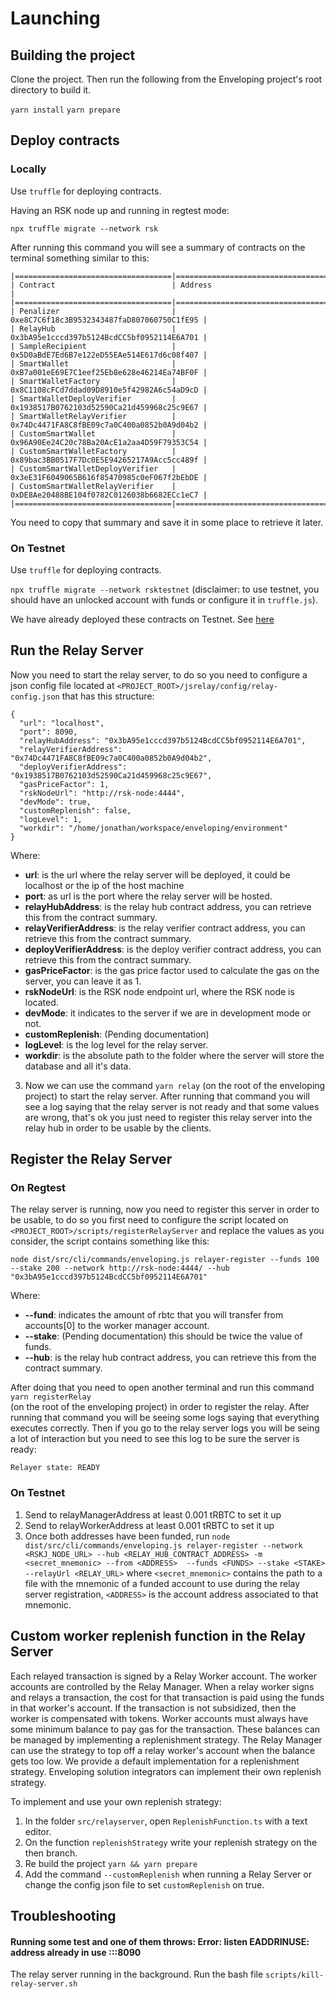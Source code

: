 # Launching

## Building the project

Clone the project. Then run the following from the Enveloping project's root directory to build it.

`yarn install`
`yarn prepare`

## Deploy contracts

### Locally

Use `truffle` for deploying contracts.

Having an RSK node up and running in regtest mode:

`npx truffle migrate --network rsk`


After running this command you will see a summary of contracts on the 
terminal something similar to this:

```
|===================================|============================================|
| Contract                          | Address                                    |
|===================================|============================================|
| Penalizer                         | 0xe8C7C6f18c3B9532343487faD807060750C1fE95 |
| RelayHub                          | 0x3bA95e1cccd397b5124BcdCC5bf0952114E6A701 |
| SampleRecipient                   | 0x5D0aBdE7Ed6B7e122eD55EAe514E617d6c08f407 |
| SmartWallet                       | 0xB7a001eE69E7C1eef25Eb8e628e46214Ea74BF0F |
| SmartWalletFactory                | 0x8C1108cFCd7ddad09D8910e5f42982A6c54aD9cD |
| SmartWalletDeployVerifier         | 0x1938517B0762103d52590Ca21d459968c25c9E67 |
| SmartWalletRelayVerifier          | 0x74Dc4471FA8C8fBE09c7a0C400a0852b0A9d04b2 |
| CustomSmartWallet                 | 0x96A90Ee24C20c78Ba20AcE1a2aa4D59F79353C54 |
| CustomSmartWalletFactory          | 0x89bac3BB0517F7Dc0E5E94265217A9Acc5cc489f |
| CustomSmartWalletDeployVerifier   | 0x3eE31F6049065B616f85470985c0eF067f2bEbDE |
| CustomSmartWalletRelayVerifier    | 0xDE8Ae20488BE104f0782C0126038b6682ECc1eC7 |
|===================================|============================================|
```

You need to copy that summary and save it in some place to retrieve it later.

### On Testnet


Use `truffle` for deploying contracts.

`npx truffle migrate --network rsktestnet` (disclaimer: to use testnet, you should have an unlocked account with funds or configure it in `truffle.js`).

We have already deployed these contracts on Testnet. See [here](#testnet-contracts)

## Run the Relay Server
Now you need to start the relay server, to do so you need to configure a 
json config file located at `<PROJECT_ROOT>/jsrelay/config/relay-config.json` that has this structure:
   
```
{
  "url": "localhost",
  "port": 8090,
  "relayHubAddress": "0x3bA95e1cccd397b5124BcdCC5bf0952114E6A701",
  "relayVerifierAddress": "0x74Dc4471FA8C8fBE09c7a0C400a0852b0A9d04b2",
  "deployVerifierAddress": "0x1938517B0762103d52590Ca21d459968c25c9E67",
  "gasPriceFactor": 1,
  "rskNodeUrl": "http://rsk-node:4444",
  "devMode": true,
  "customReplenish": false,
  "logLevel": 1,
  "workdir": "/home/jonathan/workspace/enveloping/environment"
}
```

Where:

* **url**: is the url where the relay server will be deployed, it could be localhost or the ip of the host machine
* **port**: as url is the port where the relay server will be hosted.
* **relayHubAddress**: is the relay hub contract address, you can retrieve this from the contract summary.
* **relayVerifierAddress**: is the relay verifier contract address, you can retrieve this from the contract summary.
* **deployVerifierAddress**: is the deploy verifier contract address, you can retrieve this from the contract summary.
* **gasPriceFactor**: is the gas price factor used to calculate the gas on the server, you can leave it as 1.
* **rskNodeUrl**: is the RSK node endpoint url, where the RSK node is located.
* **devMode**: it indicates to the server if we are in development mode or not.
* **customReplenish**: (Pending documentation)
* **logLevel**: is the log level for the relay server.
* **workdir**: is the absolute path to the folder where the server will store the database and all it's data.

3. Now we can use the command `yarn relay` (on the root of the enveloping project) to start the relay server.
After running that command you will see a log saying that the relay server is not ready and that some values are wrong, that's ok you just need to register this relay server into the relay hub in order to be usable by the clients.

## Register the Relay Server

### On Regtest

The relay server is running, now you need to register this server in order to be usable, to do so you
first need to configure the script located on `<PROJECT_ROOT>/scripts/registerRelayServer` and replace the 
   values as you consider, the script contains something like this:

```
node dist/src/cli/commands/enveloping.js relayer-register --funds 100 --stake 200 --network http://rsk-node:4444/ --hub "0x3bA95e1cccd397b5124BcdCC5bf0952114E6A701"
```

Where:

* **--fund**: indicates the amount of rbtc that you will transfer from accounts[0] to the worker manager account.
* **--stake**: (Pending documentation) this should be twice the value of funds.
* **--hub**: is the relay hub contract address, you can retrieve this from the contract summary.

After doing that you need to open another terminal and run this command `yarn registerRelay` \
(on the root of the enveloping project) in order to register the relay. After running that command you will
be seeing some logs saying that everything executes correctly. Then if you go to the relay server
logs you will be seing a lot of interaction but you need to see this log to be sure the server is ready:

```
Relayer state: READY
```

### On Testnet

1. Send to relayManagerAddress at least 0.001 tRBTC to set it up
2. Send to relayWorkerAddress at least 0.001 tRBTC to set it up
3. Once both addresses have been funded, run `node dist/src/cli/commands/enveloping.js relayer-register --network <RSKJ_NODE_URL> --hub <RELAY_HUB_CONTRACT_ADDRESS> -m <secret_mnemonic> --from <ADDRESS>  --funds <FUNDS> --stake <STAKE> --relayUrl <RELAY_URL>` where `<secret_mnemonic>` contains the path to a file with the mnemonic of a funded account to use during the relay server registration, `<ADDRESS>` is the account address associated to that mnemonic.

## Custom worker replenish function in the Relay Server

Each relayed transaction is signed by a Relay Worker account. The worker accounts are controlled by the Relay Manager. When a relay worker signs and relays a transaction, the cost for that transaction is paid using the funds in that worker's account. If the transaction is not subsidized, then the worker is compensated with tokens. Worker accounts must always have some minimum balance to pay gas for the transaction. These balances can be managed by implementing a replenishment strategy. The Relay Manager can use the strategy to top off a relay worker's account when the balance gets too low. We provide a default implementation for a replenishment strategy.  Enveloping solution integrators can implement their own replenish strategy.

To implement and use your own replenish strategy:

1. In the folder `src/relayserver`, open `ReplenishFunction.ts` with a text editor.
2. On the function `replenishStrategy` write your replenish strategy on the then branch.
3. Re build the project `yarn && yarn prepare`
4. Add the command `--customReplenish` when running a Relay Server or change the config json file to set `customReplenish` on true.

## Troubleshooting

#### Running some test and one of them throws: Error: listen EADDRINUSE: address already in use :::8090

The relay server running in the background. Run the bash file `scripts/kill-relay-server.sh`
